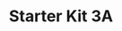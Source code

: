 ---
title: Starter Kit 3A
description: Start Your 3rd Year at INSA Right
tags:
- Starter Kit
- 3rd Year
- New Student
sidebar_position: 3

---